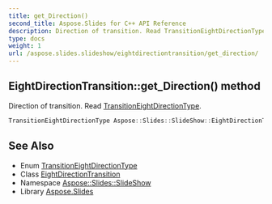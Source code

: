 ```yaml
---
title: get_Direction()
second_title: Aspose.Slides for C++ API Reference
description: Direction of transition. Read TransitionEightDirectionType.
type: docs
weight: 1
url: /aspose.slides.slideshow/eightdirectiontransition/get_direction/
---
```

## EightDirectionTransition::get_Direction() method


Direction of transition. Read [TransitionEightDirectionType](../../transitioneightdirectiontype/).

```cpp
TransitionEightDirectionType Aspose::Slides::SlideShow::EightDirectionTransition::get_Direction() override
```

## See Also

* Enum [TransitionEightDirectionType](../../transitioneightdirectiontype/)
* Class [EightDirectionTransition](../)
* Namespace [Aspose::Slides::SlideShow](../../)
* Library [Aspose.Slides](../../../)